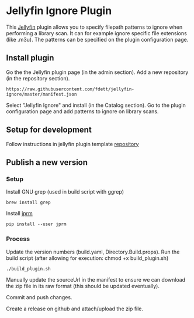 # Jellyfin Ignore Plugin
This [Jellyfin](https://github.com/jellyfin) plugin allows you to specify filepath patterns to ignore when performing a library scan. It can for example ignore specific file extensions (like .m3u). The patterns can be specified on the plugin configuration page.

## Install plugin
Go the the Jellyfin plugin page (in the admin section).
Add a new repository (in the repository section).
```
https://raw.githubusercontent.com/fdett/jellyfin-ignore/master/manifest.json
```
Select "Jellyfin Ignore" and install (in the Catalog section).
Go to the plugin configuration page and add patterns to ignore on library scans.

## Setup for development
Follow instructions in jellyfin plugin template [repository](https://github.com/jellyfin/jellyfin-plugin-template)

## Publish a new version

### Setup
Install GNU grep (used in build script with ggrep)
```
brew install grep
```

Install [jprm](https://github.com/oddstr13/jellyfin-plugin-repository-manager)
```
pip install --user jprm
```

### Process
Update the version numbers (build.yaml, Directory.Build.props).
Run the build script (after allowing for execution: chmod +x build_plugin.sh)
```
./build_plugin.sh
```
Manually update the sourceUrl in the manifest to ensure we can download the zip file in its raw format (this should be updated eventually).

Commit and push changes.

Create a release on github and attach/upload the zip file.





